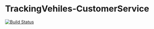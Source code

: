 # TrackingVehiles-CustomerService

[![Build Status](https://travis-ci.org/Mohamed-elgarhy/TrackingVehiles-CustomerService.svg?branch=master)](https://travis-ci.org/Mohamed-elgarhy/TrackingVehiles-CustomerService)
